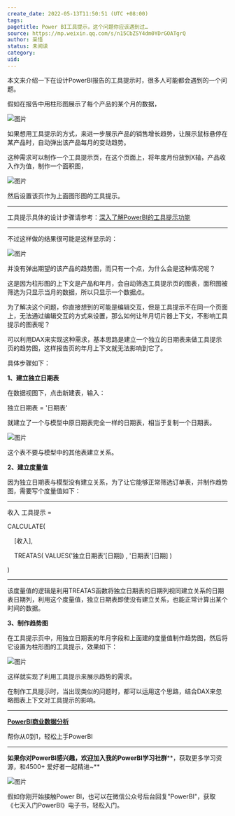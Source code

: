 ```yaml
---
create_date: 2022-05-13T11:50:51 (UTC +08:00)
tags: 
pagetitle: Power BI工具提示，这个问题你应该遇到过…
source: https://mp.weixin.qq.com/s/n15CbZSY4dm0YDrGOATgrQ
author: 采悟
status: 未阅读
category: 
uid: 
---
```


本文来介绍一下在设计PowerBI报告的工具提示时，很多人可能都会遇到的一个问题。  

假如在报告中用柱形图展示了每个产品的某个月的数据，

![图片](https://mmbiz.qpic.cn/mmbiz_png/aHEbZtANQJPhdQBuaAxd442awqwibiaBIQPFN3Y1QF3uEqic14dutqXKdUPb2vGlz4OkQJlhouLCMoj7EpibToxINw/640?wx_fmt=png&wxfrom=5&wx_lazy=1&wx_co=1)

如果想用工具提示的方式，来进一步展示产品的销售增长趋势，让展示鼠标悬停在某产品时，自动弹出该产品每月的变动趋势。

这种需求可以制作一个工具提示页，在这个页面上，将年度月份放到X轴，产品收入作为值，制作一个面积图，

![图片](https://mmbiz.qpic.cn/mmbiz_png/aHEbZtANQJPhdQBuaAxd442awqwibiaBIQpt9PjwsmMs9O9AvJBa77jiaeexMkXLBO4su2JSHicAkqJ4Dhu71CEd0A/640?wx_fmt=png&wxfrom=5&wx_lazy=1&wx_co=1)

然后设置该页作为上面图形图的工具提示。

___

工具提示具体的设计步骤请参考：[深入了解PowerBI的工具提示功能](http://mp.weixin.qq.com/s?__biz=MzA4MzQwMjY4MA==&mid=2484067562&idx=1&sn=c3472d97c251abf52f38e2f7e31b23a6&chksm=8e0c763db97bff2bf8d514625a3fd037d274ea3014624766b7aa2822bc63a6e2c96006223ba7&scene=21#wechat_redirect)

___

不过这样做的结果很可能是这样显示的：

![图片](https://mmbiz.qpic.cn/mmbiz_png/aHEbZtANQJPhdQBuaAxd442awqwibiaBIQppUwQH7YmVKjR2VYbicYKetKYycb0Gjrv0Pn3HBBRujGxrS4pTvW7Xg/640?wx_fmt=png&wxfrom=5&wx_lazy=1&wx_co=1)

并没有弹出期望的该产品的趋势图，而只有一个点，为什么会是这种情况呢？  

这是因为柱形图的上下文是产品和年月，会自动筛选工具提示页的图表，面积图被筛选为只显示当月的数据，所以只显示一个数据点。

为了解决这个问题，你直接想到的可能是编辑交互，但是工具提示不在同一个页面上，无法通过编辑交互的方式来设置，那么如何让年月切片器上下文，不影响工具提示的图表呢？

可以利用DAX来实现这种需求，基本思路是建立一个独立的日期表来做工具提示页的趋势图，这样报告页的年月上下文就无法影响到它了。

具体步骤如下：

**1、建立独立日期表**

在数据视图下，点击新建表，输入：

独立日期表 = '日期表'

就建立了一个与模型中原日期表完全一样的日期表，相当于复制一个日期表。  

![图片](https://mmbiz.qpic.cn/mmbiz_png/aHEbZtANQJPhdQBuaAxd442awqwibiaBIQLdKkoNoWHdteIZxgaNhbGbcmFvnx8ibXSt8HyvK5yZL6AbWAeicptmRg/640?wx_fmt=png&wxfrom=5&wx_lazy=1&wx_co=1)

这个表不要与模型中的其他表建立关系。

**2、建立度量值**

因为独立日期表与模型没有建立关系，为了让它能够正常筛选订单表，并制作趋势图，需要写个度量值如下：

___

收入 工具提示 =

CALCULATE(

    \[收入\],

    TREATAS( VALUES('独立日期表'\[日期\]) , '日期表'\[日期\] )

)

___

该度量值的逻辑是利用TREATAS函数将独立日期表的日期列视同建立关系的日期表日期列，利用这个度量值，独立日期表即使没有建立关系，也能正常计算出某个时间的数据。

**3、制作趋势图**

在工具提示页中，用独立日期表的年月字段和上面建的度量值制作趋势图，然后将它设置为柱形图的工具提示，效果如下：

![图片](https://mmbiz.qpic.cn/mmbiz_gif/aHEbZtANQJPhdQBuaAxd442awqwibiaBIQkMBIlN28vTdqVtDz9HCWCSgUwR5cib3mBA9I7JFN0xSdvXoV8FejgUQ/640?wx_fmt=gif&wxfrom=5&wx_lazy=1)

这样就实现了利用工具提示来展示趋势的需求。

在制作工具提示时，当出现类似的问题时，都可以运用这个思路，结合DAX来忽略图表上下文对工具提示的影响。

___

[**PowerBI商业数据分析**](http://mp.weixin.qq.com/s?__biz=MzA4MzQwMjY4MA==&mid=2484074987&idx=1&sn=5cf4ba4b683ee9136bb7a26f6e9bcf01&chksm=8e0c533cb97bda2add48a4576b9c1e230249a5a4160dd93cd677a37ea21d26fc9cc26fc4cb1c&scene=21#wechat_redirect)

帮你从0到1，轻松上手PowerBI

___

**如果你对PowerBI感兴趣，欢迎加入我的PowerBI学习社群****，获取更多学习资源，和4500+ 爱好者一起精进~**

![图片](https://mmbiz.qpic.cn/mmbiz_png/aHEbZtANQJO1AEySOiakLF2kY7eb1kUw2DtfKoVz2ctBDia5dtNsPX2GhV0ZOCDDWpgpaTQtnqfqJrRXt5PNia95g/640?wx_fmt=png&wxfrom=5&wx_lazy=1&wx_co=1)

假如你刚开始接触Power BI，也可以在微信公众号后台回复"PowerBI"，获取《七天入门PowerBI》电子书，轻松入门。
